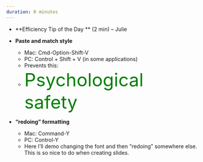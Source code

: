 ```yaml
---
duration: 0 minutes
---
```


- **Efficiency Tip of the Day ** (2 min) – Julie
- **Paste and match style**
  - Mac: Cmd-Option-Shift-V
  - PC: Control + Shift + V (in some applications)
  - Prevents this: 
  - <font size="20" color="green">Psychological safety</font>

- **“redoing” formatting** 
  - Mac: Command-Y
  - PC: Control-Y
  - Here I’ll demo changing the font and then “redoing” somewhere else. This is so nice to do when creating slides.

